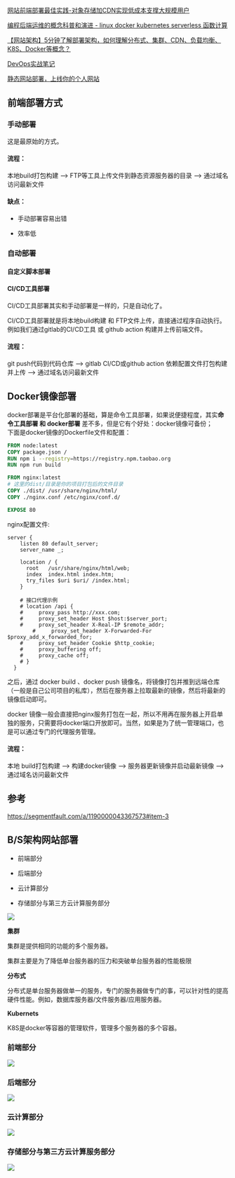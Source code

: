 <img src="assets/overview/2023-10-25-23-21-10-image.png" title="" alt="" data-align="inline">

[网站前端部署最佳实践-对象存储加CDN实现低成本支撑大规模用户](https://www.bilibili.com/video/BV1Jg4y1F7kb/?spm_id_from=333.880.my_history.page.click&vd_source=22af953ea4c09540ad1966711a2d53f0)

[编程后端运维的概念科普和演进 - linux docker kubernetes serverless 函数计算](https://www.bilibili.com/video/BV1T341137MB/?spm_id_from=333.880.my_history.page.click&vd_source=22af953ea4c09540ad1966711a2d53f0)

[【网站架构】5分钟了解部署架构，如何理解分布式、集群、CDN、负载均衡、K8S、Docker等概念？](https://www.bilibili.com/video/BV1M34y1B7H7/?spm_id_from=333.999.0.0&vd_source=22af953ea4c09540ad1966711a2d53f0)

[DevOps实战笔记](https://learn.lianglianglee.com/%E4%B8%93%E6%A0%8F/DevOps%E5%AE%9E%E6%88%98%E7%AC%94%E8%AE%B0)

[静态网站部署，上线你的个人网站](https://www.bilibili.com/video/BV17S4y1P7qH/?spm_id_from=333.337.search-card.all.click&vd_source=22af953ea4c09540ad1966711a2d53f0)

## 前端部署方式

### 手动部署

这是最原始的方式。

#### 流程：

本地build打包构建 ——> FTP等工具上传文件到静态资源服务器的目录 ——> 通过域名访问最新文件

#### 缺点：

- 手动部署容易出错

- 效率低

### 自动部署

#### 自定义脚本部署

#### CI/CD工具部署

CI/CD工具部署其实和手动部署是一样的，只是自动化了。

CI/CD工具部署就是将本地build构建 和 FTP文件上传，直接通过程序自动执行。例如我们通过gitlab的CI/CD工具 或 github action 构建并上传前端文件。

#### 流程：

git push代码到代码仓库 ——> gitlab CI/CD或github action 依赖配置文件打包构建并上传 ——> 通过域名访问最新文件

## Docker镜像部署

docker部署是平台化部署的基础，算是命令工具部署，如果说便捷程度，其实**命令工具部署 和 docker部署** 差不多，但是它有个好处：docker镜像可备份；  
下面是docker镜像的Dockerfile文件和配置：

```dockerfile
FROM node:latest
COPY package.json /
RUN npm i --registry=https://registry.npm.taobao.org
RUN npm run build

FROM nginx:latest
# 这里的dist/目录是你的项目打包后的文件目录
COPY ./dist/ /usr/share/nginx/html/
COPY ./nginx.conf /etc/nginx/conf.d/

EXPOSE 80
```



nginx配置文件:

```nginx
server {
    listen 80 default_server;
    server_name _;

    location / {
      root   /usr/share/nginx/html/web;
      index  index.html index.htm;
      try_files $uri $uri/ /index.html;
    }

    # 接口代理示例
    # location /api {
    #     proxy_pass http://xxx.com;
    #     proxy_set_header Host $host:$server_port;
    #     proxy_set_header X-Real-IP $remote_addr;
        #     proxy_set_header X-Forwarded-For $proxy_add_x_forwarded_for;
    #     proxy_set_header Cookie $http_cookie;
    #     proxy_buffering off;
    #     proxy_cache off;
    # }
  }
```

之后，通过 docker build 、docker push 镜像名，将镜像打包并推到远端仓库（一般是自己公司项目的私库），然后在服务器上拉取最新的镜像，然后将最新的镜像启动即可。

docker 镜像一般会直接把nginx服务打包在一起，所以不用再在服务器上开启单独的服务，只需要将docker端口开放即可。当然，如果是为了统一管理端口，也是可以通过专门的代理服务管理。

#### 流程：

本地 build打包构建 ——> 构建docker镜像 ——> 服务器更新镜像并启动最新镜像 ——> 通过域名访问最新文件

## 参考

https://segmentfault.com/a/1190000043367573#item-3



## B/S架构网站部署

- 前端部分

- 后端部分

- 云计算部分

- 存储部分与第三方云计算服务部分

![](assets/overview/2023-10-27-11-11-15-image.png)

**集群**

集群是提供相同的功能的多个服务器。

集群主要是为了降低单台服务器的压力和突破单台服务器的性能极限

**分布式**

分布式是单台服务器做单一的服务，专门的服务器做专门的事，可以针对性的提高硬件性能。例如，数据库服务器/文件服务器/应用服务器。

**Kubernets**

K8S是docker等容器的管理软件，管理多个服务器的多个容器。

### 前端部分

![](assets/overview/2023-10-27-11-01-10-image.png)

### 后端部分

![](assets/overview/2023-10-27-11-05-02-image.png)

### 云计算部分

![](assets/overview/2023-10-27-11-07-06-image.png)

### 存储部分与第三方云计算服务部分

![](assets/overview/2023-10-27-11-09-10-image.png)
